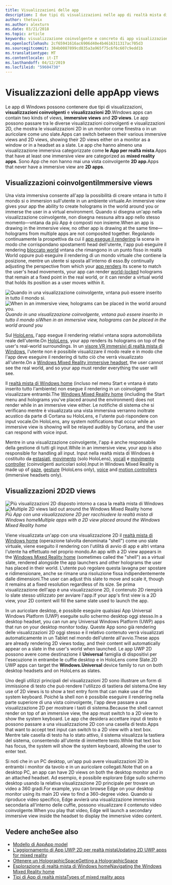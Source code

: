 ```yaml
---
title: Visualizzazioni delle app
description: I due tipi di visualizzazioni nelle app di realtà mista di Windows sono coinvolgenti visualizzazioni e visualizzazioni 2D.
author: thetuvix
ms.author: alexturn
ms.date: 03/21/2018
ms.topic: article
keywords: visualizzazione coinvolgente e concreto di app visualizzazione 2D, slate,
ms.openlocfilehash: 2cf65941616ac6906d40e4b4616311317ac705d3
ms.sourcegitcommit: 384b0087899cd835a3a965f75c6f6c607c9edd1b
ms.translationtype: MT
ms.contentlocale: it-IT
ms.lasthandoff: 04/12/2019
ms.locfileid: "59604730"
---
```

# <a name="app-views"></a><span data-ttu-id="22a4f-104">Visualizzazioni delle app</span><span class="sxs-lookup"><span data-stu-id="22a4f-104">App views</span></span>

<span data-ttu-id="22a4f-105">Le app di Windows possono contenere due tipi di visualizzazioni, **visualizzazioni coinvolgenti** e **visualizzazioni 2D**.</span><span class="sxs-lookup"><span data-stu-id="22a4f-105">Windows apps can contain two kinds of views, **immersive views** and **2D views**.</span></span> <span data-ttu-id="22a4f-106">Le app possono passare tra le diverse visualizzazioni coinvolgenti e visualizzazioni 2D, che mostra le visualizzazioni 2D in un monitor come finestra o in un auricolare come uno slate.</span><span class="sxs-lookup"><span data-stu-id="22a4f-106">Apps can switch between their various immersive views and 2D views, showing their 2D views either on a monitor as a window or in a headset as a slate.</span></span> <span data-ttu-id="22a4f-107">Le app che hanno almeno una visualizzazione immersiva categorizzate come **le App per realtà mista**.</span><span class="sxs-lookup"><span data-stu-id="22a4f-107">Apps that have at least one immersive view are categorized as **mixed reality apps**.</span></span> <span data-ttu-id="22a4f-108">Sono App che non hanno mai una vista coinvolgente **2D app**.</span><span class="sxs-lookup"><span data-stu-id="22a4f-108">Apps that never have a immersive view are **2D apps**.</span></span>

## <a name="immersive-views"></a><span data-ttu-id="22a4f-109">Visualizzazioni coinvolgenti</span><span class="sxs-lookup"><span data-stu-id="22a4f-109">Immersive views</span></span>

<span data-ttu-id="22a4f-110">Una vista immersiva consente all'app la possibilità di creare vntana in tutto il mondo si o immersion sull'utente in un ambiente virtuale.</span><span class="sxs-lookup"><span data-stu-id="22a4f-110">An immersive view gives your app the ability to create holograms in the world around you or immerse the user in a virtual environment.</span></span> <span data-ttu-id="22a4f-111">Quando si disegna un'app nella visualizzazione coinvolgente, non disegna nessuna altra app nello stesso momento&mdash;vntana da più App è composti non insieme.</span><span class="sxs-lookup"><span data-stu-id="22a4f-111">When an app is drawing in the immersive view, no other app is drawing at the same time&mdash;holograms from multiple apps are not composited together.</span></span> <span data-ttu-id="22a4f-112">Regolando continuamente la prospettiva da cui il [app esegue il rendering](rendering.md) la scena in modo che corrispondano spostamenti head dell'utente, l'app può eseguire il rendering [bloccato world](coordinate-systems.md) vntana che rimangono in un punto fisso in realtà World oppure può eseguire il rendering di un mondo virtuale che contiene la posizione, mentre un utente si sposta all'interno di esso.</span><span class="sxs-lookup"><span data-stu-id="22a4f-112">By continually adjusting the perspective from which your [app renders](rendering.md) its scene to match the user's head movements, your app can render [world-locked](coordinate-systems.md) holograms that remain at a fixed point in the real world, or it can render a virtual world that holds its position as a user moves within it.</span></span>

<span data-ttu-id="22a4f-113">![Quando in una visualizzazione coinvolgente, vntana può essere inserito in tutto il mondo si.](images/designoverview.jpg)</span><span class="sxs-lookup"><span data-stu-id="22a4f-113">![When in an immersive view, holograms can be placed in the world around you.](images/designoverview.jpg)</span></span><br>
<span data-ttu-id="22a4f-114">*Quando in una visualizzazione coinvolgente, vntana può essere inserito in tutto il mondo si*</span><span class="sxs-lookup"><span data-stu-id="22a4f-114">*When in an immersive view, holograms can be placed in the world around you*</span></span>

<span data-ttu-id="22a4f-115">Sul [HoloLens](hololens-hardware-details.md), l'app esegue il rendering relativi vntana sopra automobilista reale dell'utente.</span><span class="sxs-lookup"><span data-stu-id="22a4f-115">On [HoloLens](hololens-hardware-details.md), your app renders its holograms on top of the user's real-world surroundings.</span></span> <span data-ttu-id="22a4f-116">In un [visore VR immersivi di realtà mista di Windows](immersive-headset-hardware-details.md), l'utente non è possibile visualizzare il modo reale e in modo che l'app deve eseguire il rendering di tutto ciò che verrà visualizzato all'utente.</span><span class="sxs-lookup"><span data-stu-id="22a4f-116">On a [Windows Mixed Reality immersive headset](immersive-headset-hardware-details.md), the user cannot see the real world, and so your app must render everything the user will see.</span></span>

<span data-ttu-id="22a4f-117">Il [realtà mista di Windows home](navigating-the-windows-mixed-reality-home.md) (incluso nel menu Start e vntana è stato inserito tutto l'ambiente) non esegue il rendering in un coinvolgenti visualizzare entrambi.</span><span class="sxs-lookup"><span data-stu-id="22a4f-117">The [Windows Mixed Reality home](navigating-the-windows-mixed-reality-home.md) (including the Start menu and holograms you've placed around the environment) does not render while in an immersive view either.</span></span> <span data-ttu-id="22a4f-118">Le notifiche di sistema che si verificano mentre è visualizzata una vista immersiva verranno inoltrate acustico da parte di Cortana su HoloLens, e l'utente può rispondere con input vocale.</span><span class="sxs-lookup"><span data-stu-id="22a4f-118">On HoloLens, any system notifications that occur while an immersive view is showing will be relayed audibly by Cortana, and the user can respond with voice input.</span></span>

<span data-ttu-id="22a4f-119">Mentre in una visualizzazione coinvolgente, l'app è anche responsabile della gestione di tutti gli input.</span><span class="sxs-lookup"><span data-stu-id="22a4f-119">While in an immersive view, your app is also responsible for handling all input.</span></span> <span data-ttu-id="22a4f-120">Input nella realtà mista di Windows è costituito da [estasiati](gaze.md), [movimento](gestures.md) (solo HoloLens), [vocali](voice-input.md) e [movimento controller](motion-controllers.md) (coinvolgenti auricolari solo).</span><span class="sxs-lookup"><span data-stu-id="22a4f-120">Input in Windows Mixed Reality is made up of [gaze](gaze.md), [gesture](gestures.md) (HoloLens only), [voice](voice-input.md) and [motion controllers](motion-controllers.md) (immersive headsets only).</span></span>

## <a name="2d-views"></a><span data-ttu-id="22a4f-121">Visualizzazioni 2D</span><span class="sxs-lookup"><span data-stu-id="22a4f-121">2D views</span></span>

<span data-ttu-id="22a4f-122">![Più visualizzazioni 2D disposto intorno a casa la realtà mista di Windows](images/teleportation-640px.png)</span><span class="sxs-lookup"><span data-stu-id="22a4f-122">![Multiple 2D views laid out around the Windows Mixed Reality home](images/teleportation-640px.png)</span></span><br>
<span data-ttu-id="22a4f-123">*Più App con una visualizzazione 2D per racchiudere la realtà mista di Windows home*</span><span class="sxs-lookup"><span data-stu-id="22a4f-123">*Multiple apps with a 2D view placed around the Windows Mixed Reality home*</span></span>

<span data-ttu-id="22a4f-124">Viene visualizzata un'app con una visualizzazione 2D il [realtà mista di Windows home](navigating-the-windows-mixed-reality-home.md) (operazione talvolta denominata "shell") come uno slate virtuale, viene eseguito il rendering con l'utilità di avvio di app e altri vntana l'utente ha effettuato nel proprio mondo.</span><span class="sxs-lookup"><span data-stu-id="22a4f-124">An app with a 2D view appears in the [Windows Mixed Reality home](navigating-the-windows-mixed-reality-home.md) (sometimes called the "shell") as a virtual slate, rendered alongside the app launchers and other holograms the user has placed in their world.</span></span> <span data-ttu-id="22a4f-125">L'utente può regolare questa lavagna per spostare e ridimensionare, anche se rimane una risoluzione fissa indipendentemente dalle dimensioni.</span><span class="sxs-lookup"><span data-stu-id="22a4f-125">The user can adjust this slate to move and scale it, though it remains at a fixed resolution regardless of its size.</span></span> <span data-ttu-id="22a4f-126">Se prima visualizzazione dell'app è una visualizzazione 2D, il contenuto 2D riempirà lo slate stesso utilizzato per avviare l'app.</span><span class="sxs-lookup"><span data-stu-id="22a4f-126">If your app's first view is a 2D view, your 2D content will fill the same slate used to launch the app.</span></span>

<span data-ttu-id="22a4f-127">In un auricolare desktop, è possibile eseguire qualsiasi App Universal Windows Platform (UWP) eseguite sullo schermo desktop oggi stesso.</span><span class="sxs-lookup"><span data-stu-id="22a4f-127">In a desktop headset, you can run any Universal Windows Platform (UWP) apps that run on your desktop monitor today.</span></span> <span data-ttu-id="22a4f-128">Queste App sono già rendering delle visualizzazioni 2D oggi stesso e il relativo contenuto verrà visualizzati automaticamente in un Tablet nel mondo dell'utente all'avvio.</span><span class="sxs-lookup"><span data-stu-id="22a4f-128">These apps are already rendering 2D views today, and their content will automatically appear on a slate in the user's world when launched.</span></span> <span data-ttu-id="22a4f-129">Le app UWP 2D possono avere come destinazione il **Universal** famiglia di dispositivi per l'esecuzione in entrambe le cuffie desktop e in HoloLens come Slate.</span><span class="sxs-lookup"><span data-stu-id="22a4f-129">2D UWP apps can target the **Windows.Universal** device family to run on both desktop headsets and on HoloLens as slates.</span></span>

<span data-ttu-id="22a4f-130">Uno degli utilizzi principali del visualizzazioni 2D sono illustrare un form di immissione di testo che può rendere l'utilizzo di tastiera del sistema.</span><span class="sxs-lookup"><span data-stu-id="22a4f-130">One key use of 2D views is to show a text entry form that can make use of the system keyboard.</span></span> <span data-ttu-id="22a4f-131">Poiché la shell non è possibile eseguire il rendering nella parte superiore di una vista coinvolgente, l'app deve passare a una visualizzazione 2D per mostrare i tasti di sistema.</span><span class="sxs-lookup"><span data-stu-id="22a4f-131">Because the shell cannot render on top of an immersive view, the app must switch to a 2D view to show the system keyboard.</span></span> <span data-ttu-id="22a4f-132">Le app che desidera accettare input di testo è possono passare a una visualizzazione 2D con una casella di testo.</span><span class="sxs-lookup"><span data-stu-id="22a4f-132">Apps that want to accept text input can switch to a 2D view with a text box.</span></span> <span data-ttu-id="22a4f-133">Mentre tale casella di testo ha lo stato attivo, il sistema visualizza la tastiera del sistema, consentendo all'utente di immettere testo.</span><span class="sxs-lookup"><span data-stu-id="22a4f-133">While that text box has focus, the system will show the system keyboard, allowing the user to enter text.</span></span>

<span data-ttu-id="22a4f-134">Si noti che in un PC desktop, un'app può avere visualizzazioni 2D in entrambi i monitor da tavolo e in un auricolare collegati.</span><span class="sxs-lookup"><span data-stu-id="22a4f-134">Note that on a desktop PC, an app can have 2D views on both the desktop monitor and in an attached headset.</span></span> <span data-ttu-id="22a4f-135">Ad esempio, è possibile esplorare Edge sullo schermo desktop usando la relativa visualizzazione 2D principale per trovare un video a 360 gradi.</span><span class="sxs-lookup"><span data-stu-id="22a4f-135">For example, you can browse Edge on your desktop monitor using its main 2D view to find a 360-degree video.</span></span> <span data-ttu-id="22a4f-136">Quando si riproduce video specifico, Edge avvierà una visualizzazione immersiva secondaria all'interno delle cuffie, possono visualizzare il contenuto video coinvolgente.</span><span class="sxs-lookup"><span data-stu-id="22a4f-136">When you play that video, Edge will launch a secondary immersive view inside the headset to display the immersive video content.</span></span>

## <a name="see-also"></a><span data-ttu-id="22a4f-137">Vedere anche</span><span class="sxs-lookup"><span data-stu-id="22a4f-137">See also</span></span>

* [<span data-ttu-id="22a4f-138">Modello di App</span><span class="sxs-lookup"><span data-stu-id="22a4f-138">App model</span></span>](app-model.md)
* [<span data-ttu-id="22a4f-139">L'aggiornamento di App UWP 2D per realtà mista</span><span class="sxs-lookup"><span data-stu-id="22a4f-139">Updating 2D UWP apps for mixed reality</span></span>](building-2d-apps.md)
* [<span data-ttu-id="22a4f-140">Ottenere un HolographicSpace</span><span class="sxs-lookup"><span data-stu-id="22a4f-140">Getting a HolographicSpace</span></span>](getting-a-holographicspace.md)
* [<span data-ttu-id="22a4f-141">Esplorazione di realtà mista di Windows home</span><span class="sxs-lookup"><span data-stu-id="22a4f-141">Navigating the Windows Mixed Reality home</span></span>](navigating-the-windows-mixed-reality-home.md)
* [<span data-ttu-id="22a4f-142">Tipi di App di realtà mista</span><span class="sxs-lookup"><span data-stu-id="22a4f-142">Types of mixed reality apps</span></span>](types-of-mixed-reality-apps.md)
